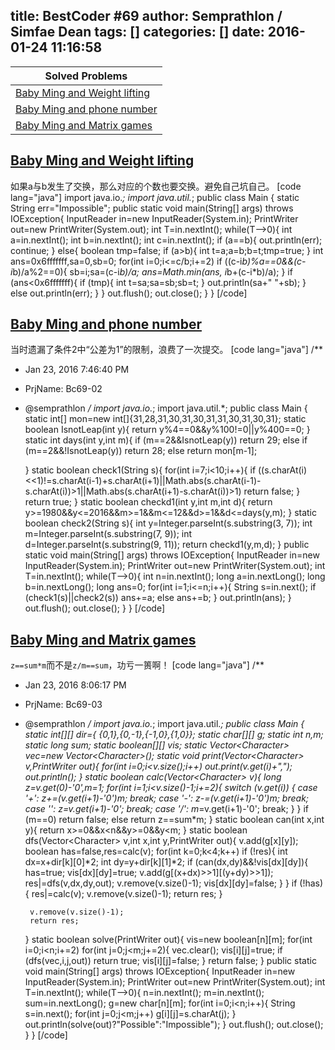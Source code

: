 title: BestCoder #69
author: Semprathlon / Simfae Dean
tags: []
categories: []
date: 2016-01-24 11:16:58
---
|Solved Problems|
|---|
|[Baby Ming and Weight lifting](http://bestcoder.hdu.edu.cn/contests/contest_chineseproblem.php?cid=664&pid=1001)|
|[Baby Ming and phone number](http://bestcoder.hdu.edu.cn/contests/contest_chineseproblem.php?cid=664&pid=1002)|
|[Baby Ming and Matrix games](http://bestcoder.hdu.edu.cn/contests/contest_chineseproblem.php?cid=664&pid=1003)|

<!--more-->
[Baby Ming and Weight lifting](http://acm.hdu.edu.cn/showproblem.php?pid=5610)
----
如果a与b发生了交换，那么对应的个数也要交换。避免自己坑自己。
[code lang="java"]
import java.io.*;
import java.util.*;
public class Main {
    static String err=&quot;Impossible&quot;;
    public static void main(String[] args) throws IOException{
        InputReader in=new InputReader(System.in);
        PrintWriter out=new PrintWriter(System.out);
        int T=in.nextInt();
                while(T--&gt;0){
                    int a=in.nextInt();
                    int b=in.nextInt();
                    int c=in.nextInt();
                    if (a==b){
                        out.println(err);
                        continue;
                    }
                    else{
                        boolean tmp=false;
                        if (a&gt;b){
                            int t=a;a=b;b=t;tmp=true;
                        }
                        int ans=0x6fffffff,sa=0,sb=0;
                        for(int i=0;i&lt;=c/b;i+=2)
                            if ((c-i*b)%a==0&amp;&amp;(c-i*b)/a%2==0){
                                sb=i;sa=(c-i*b)/a;
                                ans=Math.min(ans, i*b+(c-i*b)/a);
                            }
                        if (ans&lt;0x6fffffff){
                            if (tmp){
                                int t=sa;sa=sb;sb=t;
                            }
                            out.println(sa+&quot; &quot;+sb);
                        }
                        else
                            out.println(err);
                    }
                }
        out.flush();
        out.close();
    }
}
[/code]

[Baby Ming and phone number](http://acm.hdu.edu.cn/showproblem.php?pid=5611)
----
当时遗漏了条件2中“公差为1”的限制，浪费了一次提交。
[code lang="java"]
/**
 * Jan 23, 2016 7:46:40 PM
 * PrjName: Bc69-02
 * @semprathlon
 */
import java.io.*;
import java.util.*;
public class Main {
    static int[] mon=new int[]{31,28,31,30,31,30,31,31,30,31,30,31};
    static boolean IsnotLeap(int y){
        return y%4==0&amp;&amp;y%100!=0||y%400==0;
    }
    static int days(int y,int m){
        if (m==2&amp;&amp;IsnotLeap(y))
            return 29;
        else if (m==2&amp;&amp;!IsnotLeap(y))
            return 28;
        else
            return mon[m-1];
            
    }
    static boolean check1(String s){
        for(int i=7;i&lt;10;i++){
            if ((s.charAt(i)&lt;&lt;1)!=s.charAt(i-1)+s.charAt(i+1)||Math.abs(s.charAt(i-1)-s.charAt(i))&gt;1||Math.abs(s.charAt(i+1)-s.charAt(i))&gt;1)
                return false;
        }
        return true;
    }
    static boolean checkd1(int y,int m,int d){
        return y&gt;=1980&amp;&amp;y&lt;=2016&amp;&amp;m&gt;=1&amp;&amp;m&lt;=12&amp;&amp;d&gt;=1&amp;&amp;d&lt;=days(y,m);
    }
    static boolean check2(String s){
        int y=Integer.parseInt(s.substring(3, 7));
        int m=Integer.parseInt(s.substring(7, 9));
        int d=Integer.parseInt(s.substring(9, 11));
        return checkd1(y,m,d);
    }
    public static void main(String[] args) throws IOException{
        InputReader in=new InputReader(System.in);
        PrintWriter out=new PrintWriter(System.out);
        int T=in.nextInt();
                while(T--&gt;0){
                    int n=in.nextInt();
                    long a=in.nextLong();
                    long b=in.nextLong();
                    long ans=0;
                    for(int i=1;i&lt;=n;i++){
                        String s=in.next();
                        if (check1(s)||check2(s))
                            ans+=a;
                        else
                            ans+=b;
                    }
                    out.println(ans);
                }
        out.flush();
        out.close();
    }
}
[/code]

[Baby Ming and Matrix games](http://acm.hdu.edu.cn/showproblem.php?pid=5612)
----
`z==sum*m`而不是`z/m==sum`，功亏一篑啊！
[code lang="java"]
/**
 * Jan 23, 2016 8:06:17 PM
 * PrjName: Bc69-03
 * @semprathlon
 */
import java.io.*;
import java.util.*;
public class Main {
    static int[][] dir={ {0,1},{0,-1},{-1,0},{1,0}};
    static char[][] g;
    static int n,m;
    static long sum;
    static boolean[][] vis;
    static Vector&lt;Character&gt; vec=new Vector&lt;Character&gt;();
    static void print(Vector&lt;Character&gt; v,PrintWriter out){
        for(int i=0;i&lt;v.size();i++)
            out.print(v.get(i)+&quot;,&quot;);
        out.println();
    }
    static boolean calc(Vector&lt;Character&gt; v){
        long z=v.get(0)-'0',m=1;
        for(int i=1;i&lt;v.size()-1;i+=2){
            switch (v.get(i)) {
            case '+':
                z+=(v.get(i+1)-'0')*m;
                break;
            case '-':
                z-=(v.get(i+1)-'0')*m;
                break;
            case '*':
                z*=v.get(i+1)-'0';
                break;
            case '/':
                m*=v.get(i+1)-'0';
                break;
            }
        }
        if (m==0) 
            return false;
        else
            return z==sum*m;
    }
    static boolean can(int x,int y){
        return x&gt;=0&amp;&amp;x&lt;n&amp;&amp;y&gt;=0&amp;&amp;y&lt;m;
    }
    static boolean dfs(Vector&lt;Character&gt; v,int x,int y,PrintWriter out){
        v.add(g[x][y]);
        boolean has=false,res=calc(v);
        for(int k=0;k&lt;4;k++)
            if (!res){
                int dx=x+dir[k][0]*2;
                int dy=y+dir[k][1]*2;
                if (can(dx,dy)&amp;&amp;!vis[dx][dy]){
                    has=true;
                    vis[dx][dy]=true;
                    v.add(g[(x+dx)&gt;&gt;1][(y+dy)&gt;&gt;1]);
                    res|=dfs(v,dx,dy,out);
                    v.remove(v.size()-1);
                    vis[dx][dy]=false;
                }
            }
        if (!has){
            res|=calc(v);
            v.remove(v.size()-1);
            return res;
        }
        
        v.remove(v.size()-1);
        return res;
    }
    static boolean solve(PrintWriter out){
        vis=new boolean[n][m];
        for(int i=0;i&lt;n;i+=2)
            for(int j=0;j&lt;m;j+=2){
                vec.clear();
                vis[i][j]=true;
                if (dfs(vec,i,j,out))
                    return true;
                vis[i][j]=false;
            }
        return false;
    }
    public static void main(String[] args) throws IOException{
        InputReader in=new InputReader(System.in);
        PrintWriter out=new PrintWriter(System.out);
        int T=in.nextInt();
        while(T--&gt;0){
            n=in.nextInt();
            m=in.nextInt();
            sum=in.nextLong();
            g=new char[n][m];
            for(int i=0;i&lt;n;i++){
                String s=in.next();
                for(int j=0;j&lt;m;j++)
                    g[i][j]=s.charAt(j);
            }
            out.println(solve(out)?&quot;Possible&quot;:&quot;Impossible&quot;);
        }
        out.flush();
        out.close();
    }
}
[/code]